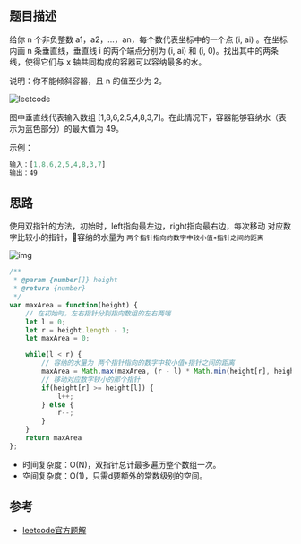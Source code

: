 ## 题目描述
给你 n 个非负整数 a1，a2，...，an，每个数代表坐标中的一个点 (i, ai) 。在坐标内画 n 条垂直线，垂直线 i 的两个端点分别为 (i, ai) 和 (i, 0)。找出其中的两条线，使得它们与 x 轴共同构成的容器可以容纳最多的水。

说明：你不能倾斜容器，且 n 的值至少为 2。

![leetcode](http://aliyun-lc-upload.oss-cn-hangzhou.aliyuncs.com/aliyun-lc-upload/uploads/2018/07/25/question_11.jpg)

图中垂直线代表输入数组 [1,8,6,2,5,4,8,3,7]。在此情况下，容器能够容纳水（表示为蓝色部分）的最大值为 49。

示例：
```js
输入：[1,8,6,2,5,4,8,3,7]
输出：49
```

## 思路
使用双指针的方法，初始时，left指向最左边，right指向最右边，每次移动 对应数字比较小的指针，容纳的水量为 `两个指针指向的数字中较小值∗指针之间的距离`

![img](http://cdn.suisuijiang.com/ImageMessage/5adad39555703565e79040fa_1587199211576.gif?width=624&height=375&imageView2/1/q/80)

```js
/**
 * @param {number[]} height
 * @return {number}
 */
var maxArea = function(height) {
    // 在初始时，左右指针分别指向数组的左右两端
    let l = 0;
    let r = height.length - 1;
    let maxArea = 0;

    while(l < r) {
        // 容纳的水量为 两个指针指向的数字中较小值∗指针之间的距离
        maxArea = Math.max(maxArea, (r - l) * Math.min(height[r], height[l]));
        // 移动对应数字较小的那个指针
        if(height[r] >= height[l]) {
            l++;
        } else {
            r--;
        }
    }
    return maxArea
};
```
- 时间复杂度：O(N)，双指针总计最多遍历整个数组一次。
- 空间复杂度：O(1)，只需d要额外的常数级别的空间。

## 参考
- [leetcode官方题解](https://leetcode-cn.com/problems/container-with-most-water/solution/sheng-zui-duo-shui-de-rong-qi-by-leetcode-solution/)